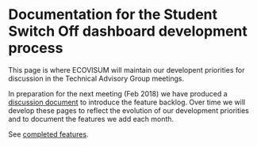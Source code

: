 # Documentation for the Student Switch Off dashboard development process

This page is where ECOVISUM will maintain our developent priorities for discussion in the Technical Advisory Group meetings.

In preparation for the next meeting (Feb 2018) we have produced a [discussion document](development-priorities.md) to introduce the feature backlog. Over time we will develop these pages to reflect the evolution of our development priorities and to document the features we add each month.

See [completed features](development-complete.md).
